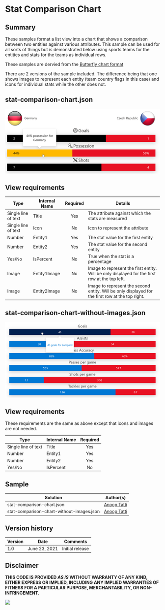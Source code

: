 # Stat Comparison Chart

## Summary
These samples format a list view into a chart that shows a comparison between two entities against various attributes. This sample can be used for all sorts of things but is demonstrated below using sports teams for the entities and stats for the teams as individual rows.

These samples are dervied from the [Butterfly chart format](https://github.com/pnp/List-Formatting/tree/master/view-samples/butterfly-chart-format)

There are 2 versions of the sample included. The difference being that one shows images to represent each entity (team country flags in this case) and icons for individual stats while the other does not.

## stat-comparison-chart.json

![screenshot of the sample with images](./assets/screenshot.png)

## View requirements

|Type                |Internal Name|Required|Details|
|--------------------|-------------|:------:|-------|
|Single line of text |Title        |Yes     |The attribute against which the stats are measured|
|Single line of text |Icon         |No      |Icon to represent the attribute|
|Number              |Entity1      |Yes     |The stat value for the first entity|
|Number              |Entity2      |Yes     |The stat value for the second entity|
|Yes/No              |IsPercent    |No      |True when the stat is a percentage|
|Image               |Entity1Image |No      |Image to represent the first entity. Will be only displayed for the first row at the top left. |
|Image               |Entity2Image |No      |Image to represent the second entity. Will be only displayed for the first row at the top right.|

## stat-comparison-chart-without-images.json

![screenshot of the sample without images](./assets/screenshot_without_images.png)

## View requirements

These requirements are the same as above except that icons and images are not needed.

|Type                |Internal Name|Required|
|--------------------|-------------|:------:|
|Single line of text |Title        |Yes     |
|Number              |Entity1      |Yes     |
|Number              |Entity2      |Yes     |
|Yes/No              |IsPercent    |No      |

## Sample

Solution                    |Author(s)
----------------------------|---------------------------
stat-comparison-chart.json |[Anoop Tatti](https://twitter.com/anooptells)
stat-comparison-chart-without-images.json |[Anoop Tatti](https://twitter.com/anooptells)

## Version history

Version |Date              |Comments
--------|------------------|--------
1.0     |June 23, 2021  |Initial release

## Disclaimer
**THIS CODE IS PROVIDED *AS IS* WITHOUT WARRANTY OF ANY KIND, EITHER EXPRESS OR IMPLIED, INCLUDING ANY IMPLIED WARRANTIES OF FITNESS FOR A PARTICULAR PURPOSE, MERCHANTABILITY, OR NON-INFRINGEMENT.**

<img src="https://pnptelemetry.azurewebsites.net/sp-dev-list-formatting/view-samples/stat-comparison-chart" />